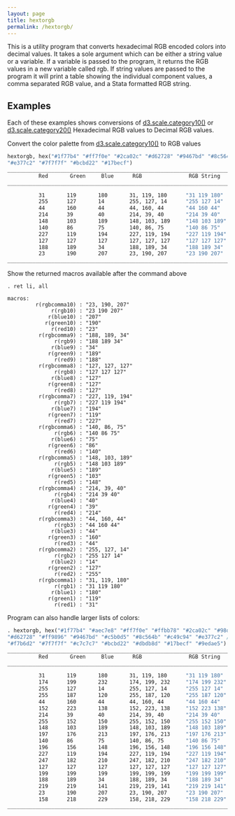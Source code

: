 ```yaml
---
layout: page
title: hextorgb
permalink: /hextorgb/
---
```


This is a utility program that converts hexadecimal RGB encoded colors into decimal values.  It takes a sole argument which can be either a string value or a variable.  If a variable is passed to the program, it returns the RGB values in a new variable called rgb.  If string values are passed to the program it will print a table showing the individual component values, a comma separated RGB value, and a Stata formatted RGB string.

## Examples
Each of these examples shows conversions of [d3.scale.category10()](https://github.com/mbostock/d3/wiki/Ordinal-Scales#category10) or [d3.scale.category20()](https://github.com/mbostock/d3/wiki/Ordinal-Scales#category20) Hexadecimal RGB values to Decimal RGB values.  


Convert the color palette from [d3.scale.category10()](https://github.com/mbostock/d3/wiki/Ordinal-Scales#category10) to RGB values

```Stata
hextorgb, hex("#1f77b4" "#ff7f0e" "#2ca02c" "#d62728" "#9467bd" "#8c564b" ///   
"#e377c2" "#7f7f7f" "#bcbd22" "#17becf")
________________________________________________________________________________
          Red       Green     Blue      RGB               RGB String                 
________________________________________________________________________________

          31       119       180       31, 119, 180      "31 119 180"
          255      127       14        255, 127, 14      "255 127 14"
          44       160       44        44, 160, 44       "44 160 44"
          214      39        40        214, 39, 40       "214 39 40"
          148      103       189       148, 103, 189     "148 103 189"
          140      86        75        140, 86, 75       "140 86 75"
          227      119       194       227, 119, 194     "227 119 194"
          127      127       127       127, 127, 127     "127 127 127"
          188      189       34        188, 189, 34      "188 189 34"
          23       190       207       23, 190, 207      "23 190 207"
________________________________________________________________________________
```

Show the returned macros available after the command above

```
. ret li, all

macros:
         r(rgbcomma10) : "23, 190, 207"
              r(rgb10) : "23 190 207"
             r(blue10) : "207"
            r(green10) : "190"
              r(red10) : "23"
          r(rgbcomma9) : "188, 189, 34"
               r(rgb9) : "188 189 34"
              r(blue9) : "34"
             r(green9) : "189"
               r(red9) : "188"
          r(rgbcomma8) : "127, 127, 127"
               r(rgb8) : "127 127 127"
              r(blue8) : "127"
             r(green8) : "127"
               r(red8) : "127"
          r(rgbcomma7) : "227, 119, 194"
               r(rgb7) : "227 119 194"
              r(blue7) : "194"
             r(green7) : "119"
               r(red7) : "227"
          r(rgbcomma6) : "140, 86, 75"
               r(rgb6) : "140 86 75"
              r(blue6) : "75"
             r(green6) : "86"
               r(red6) : "140"
          r(rgbcomma5) : "148, 103, 189"
               r(rgb5) : "148 103 189"
              r(blue5) : "189"
             r(green5) : "103"
               r(red5) : "148"
          r(rgbcomma4) : "214, 39, 40"
               r(rgb4) : "214 39 40"
              r(blue4) : "40"
             r(green4) : "39"
               r(red4) : "214"
          r(rgbcomma3) : "44, 160, 44"
               r(rgb3) : "44 160 44"
              r(blue3) : "44"
             r(green3) : "160"
               r(red3) : "44"
          r(rgbcomma2) : "255, 127, 14"
               r(rgb2) : "255 127 14"
              r(blue2) : "14"
             r(green2) : "127"
               r(red2) : "255"
          r(rgbcomma1) : "31, 119, 180"
               r(rgb1) : "31 119 180"
              r(blue1) : "180"
             r(green1) : "119"
               r(red1) : "31"
```

Program can also handle larger lists of colors:

```Stata
. hextorgb, hex("#1f77b4" "#aec7e8" "#ff7f0e" "#ffbb78" "#2ca02c" "#98df8a" ///   
"#d62728" "#ff9896" "#9467bd" "#c5b0d5" "#8c564b" "#c49c94" "#e377c2" ///   
"#f7b6d2" "#7f7f7f" "#c7c7c7" "#bcbd22" "#dbdb8d" "#17becf" "#9edae5")
________________________________________________________________________________
          Red       Green     Blue      RGB               RGB String                 
________________________________________________________________________________

          31       119       180       31, 119, 180      "31 119 180"
          174      199       232       174, 199, 232     "174 199 232"
          255      127       14        255, 127, 14      "255 127 14"
          255      187       120       255, 187, 120     "255 187 120"
          44       160       44        44, 160, 44       "44 160 44"
          152      223       138       152, 223, 138     "152 223 138"
          214      39        40        214, 39, 40       "214 39 40"
          255      152       150       255, 152, 150     "255 152 150"
          148      103       189       148, 103, 189     "148 103 189"
          197      176       213       197, 176, 213     "197 176 213"
          140      86        75        140, 86, 75       "140 86 75"
          196      156       148       196, 156, 148     "196 156 148"
          227      119       194       227, 119, 194     "227 119 194"
          247      182       210       247, 182, 210     "247 182 210"
          127      127       127       127, 127, 127     "127 127 127"
          199      199       199       199, 199, 199     "199 199 199"
          188      189       34        188, 189, 34      "188 189 34"
          219      219       141       219, 219, 141     "219 219 141"
          23       190       207       23, 190, 207      "23 190 207"
          158      218       229       158, 218, 229     "158 218 229"
________________________________________________________________________________

```
